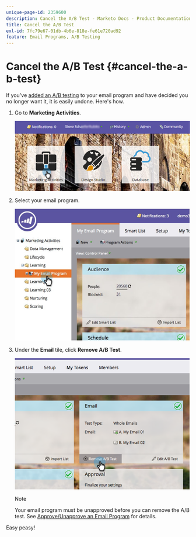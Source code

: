 ```yaml
---
unique-page-id: 2359600
description: Cancel the A/B Test - Marketo Docs - Product Documentation
title: Cancel the A/B Test
exl-id: 7fc79e67-01db-4b6e-818e-fe61e720ad92
feature: Email Programs, A/B Testing
---
```

# Cancel the A/B Test {#cancel-the-a-b-test}

If you've  [added an A/B testing](/help/marketo/product-docs/email-marketing/email-programs/email-program-actions/email-test-a-b-test/add-an-a-b-test.md) to your email program and have decided you no longer want it, it is easily undone. Here's how.

1. Go to **Marketing Activities**.

   ![](assets/login-marketing-activities-1.png)

1. Select your email program.

   ![](assets/selectemailprogram-1.jpg)

1. Under the **Email** tile, click **Remove A/B Test**.

   ![](assets/image2015-5-6-14-3a27-3a58.png)

   >[!NOTE]
   >
   >Your email program must be unapproved before you can remove the A/B test. See [Approve/Unapprove an Email Program](/help/marketo/product-docs/email-marketing/email-programs/email-program-actions/approve-unapprove-an-email-program.md) for details.

Easy peasy!
